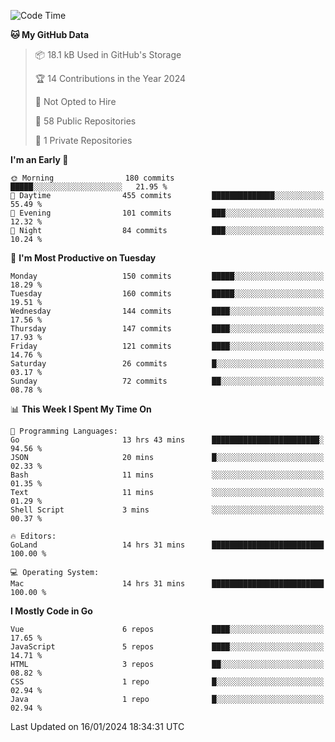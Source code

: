 <!--START_SECTION:waka-->
![Code Time](http://img.shields.io/badge/Code%20Time-965%20hrs%2018%20mins-blue)

**🐱 My GitHub Data** 

> 📦 18.1 kB Used in GitHub's Storage 
 > 
> 🏆 14 Contributions in the Year 2024
 > 
> 🚫 Not Opted to Hire
 > 
> 📜 58 Public Repositories 
 > 
> 🔑 1 Private Repositories 
 > 
**I'm an Early 🐤** 

```text
🌞 Morning                180 commits         █████░░░░░░░░░░░░░░░░░░░░   21.95 % 
🌆 Daytime                455 commits         ██████████████░░░░░░░░░░░   55.49 % 
🌃 Evening                101 commits         ███░░░░░░░░░░░░░░░░░░░░░░   12.32 % 
🌙 Night                  84 commits          ███░░░░░░░░░░░░░░░░░░░░░░   10.24 % 
```
📅 **I'm Most Productive on Tuesday** 

```text
Monday                   150 commits         █████░░░░░░░░░░░░░░░░░░░░   18.29 % 
Tuesday                  160 commits         █████░░░░░░░░░░░░░░░░░░░░   19.51 % 
Wednesday                144 commits         ████░░░░░░░░░░░░░░░░░░░░░   17.56 % 
Thursday                 147 commits         ████░░░░░░░░░░░░░░░░░░░░░   17.93 % 
Friday                   121 commits         ████░░░░░░░░░░░░░░░░░░░░░   14.76 % 
Saturday                 26 commits          █░░░░░░░░░░░░░░░░░░░░░░░░   03.17 % 
Sunday                   72 commits          ██░░░░░░░░░░░░░░░░░░░░░░░   08.78 % 
```


📊 **This Week I Spent My Time On** 

```text
💬 Programming Languages: 
Go                       13 hrs 43 mins      ████████████████████████░   94.56 % 
JSON                     20 mins             █░░░░░░░░░░░░░░░░░░░░░░░░   02.33 % 
Bash                     11 mins             ░░░░░░░░░░░░░░░░░░░░░░░░░   01.35 % 
Text                     11 mins             ░░░░░░░░░░░░░░░░░░░░░░░░░   01.29 % 
Shell Script             3 mins              ░░░░░░░░░░░░░░░░░░░░░░░░░   00.37 % 

🔥 Editors: 
GoLand                   14 hrs 31 mins      █████████████████████████   100.00 % 

💻 Operating System: 
Mac                      14 hrs 31 mins      █████████████████████████   100.00 % 
```

**I Mostly Code in Go** 

```text
Vue                      6 repos             ████░░░░░░░░░░░░░░░░░░░░░   17.65 % 
JavaScript               5 repos             ████░░░░░░░░░░░░░░░░░░░░░   14.71 % 
HTML                     3 repos             ██░░░░░░░░░░░░░░░░░░░░░░░   08.82 % 
CSS                      1 repo              █░░░░░░░░░░░░░░░░░░░░░░░░   02.94 % 
Java                     1 repo              █░░░░░░░░░░░░░░░░░░░░░░░░   02.94 % 
```




 Last Updated on 16/01/2024 18:34:31 UTC
<!--END_SECTION:waka-->
